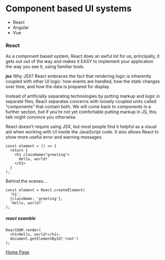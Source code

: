 # Component based UI systems 
* React
* Angular
* Vue

### React
As a component based system, React does an awful lot for us, principally, it gets out out of the way and makes it EASY to implement your application the way you see it, using familiar tools.

**jsx**
Why JSX?
React embraces the fact that rendering logic is inherently coupled with other UI logic: how events are handled, how the state changes over time, and how the data is prepared for display.

Instead of artificially separating technologies by putting markup and logic in separate files, React separates concerns with loosely coupled units called “components” that contain both. We will come back to components in a further section, but if you’re not yet comfortable putting markup in JS, this talk might convince you otherwise.

React doesn’t require using JSX, but most people find it helpful as a visual aid when working with UI inside the JavaScript code. It also allows React to show more useful error and warning messages.
```
const element = () => {
  return {
    <h1 className="greeting">
      Hello, world!
    </h1>
  }
);
```
Behind the scenes…
```
const element = React.createElement(
  'h1',
  {className: 'greeting'},
  'Hello, world!'
);
```
##### react examble
```
ReactDOM.render(
  <h1>Hello, world!</h1>,
  document.getElementById('root')
);
```




[Home Page](https://osamamousa204.github.io/reading-notes-401/)
